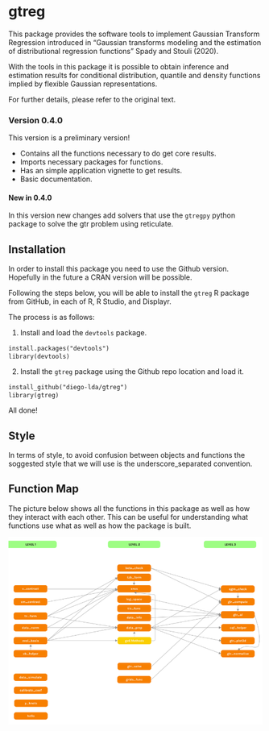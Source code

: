 
<!-- README.md is generated from README.Rmd. Please edit that file -->

# gtreg

<!-- badges: start -->
<!-- badges: end -->

This package provides the software tools to implement Gaussian Transform
Regression introduced in “Gaussian transforms modeling and the
estimation of distributional regression functions” Spady and Stouli
(2020).

With the tools in this package it is possible to obtain inference and
estimation results for conditional distribution, quantile and density
functions implied by flexible Gaussian representations.

For further details, please refer to the original text.

### Version 0.4.0

This version is a preliminary version!

-   Contains all the functions necessary to do get core results.
-   Imports necessary packages for functions.
-   Has an simple application vignette to get results.
-   Basic documentation.

#### New in 0.4.0

In this version new changes add solvers that use the `gtregpy` python package
to solve the gtr problem using reticulate.

## Installation

In order to install this package you need to use the Github version.
Hopefully in the future a CRAN version will be possible.

Following the steps below, you will be able to install the `gtreg` R
package from GitHub, in each of R, R Studio, and Displayr.

The process is as follows:

1.  Install and load the `devtools` package.

<!-- -->

    install.packages("devtools")
    library(devtools)

2.  Install the `gtreg` package using the Github repo location and load
    it.

<!-- -->

    install_github("diego-lda/gtreg")
    library(gtreg)

All done!

## Style

In terms of style, to avoid confusion between objects and functions the
soggested style that we will use is the underscore_separated convention.

## Function Map

The picture below shows all the functions in this package as well as how
they interact with each other. This can be useful for understanding what
functions use what as well as how the package is built.

![Function Map](figures/function_map.png)
